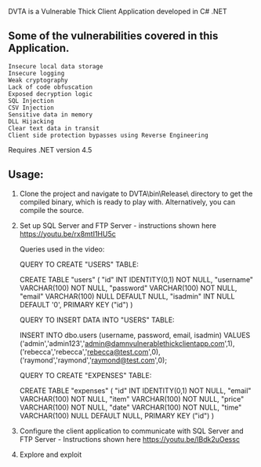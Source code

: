 DVTA is a Vulnerable Thick Client Application developed in C# .NET

Some of the vulnerabilities covered in this Application.
-------------------------------------------------------
    Insecure local data storage
    Insecure logging
    Weak cryptography
    Lack of code obfuscation
    Exposed decryption logic
    SQL Injection
    CSV Injection
    Sensitive data in memory
    DLL Hijacking
    Clear text data in transit
    Client side protection bypasses using Reverse Engineering

Requires .NET version 4.5

Usage:
------
1. Clone the project and navigate to DVTA\bin\Release\ directory to get the compiled binary, which is ready to play with. Alternatively, you can compile the source.
2. Set up SQL Server and FTP Server - instructions shown here https://youtu.be/rx8mtI1HU5c

    Queries used in the video:

    QUERY TO CREATE "USERS" TABLE:

    CREATE TABLE "users" (
        "id" INT IDENTITY(0,1) NOT NULL,
        "username" VARCHAR(100) NOT NULL,
        "password" VARCHAR(100) NOT NULL,
        "email" VARCHAR(100) NULL DEFAULT NULL,
        "isadmin" INT NULL DEFAULT '0',
        PRIMARY KEY ("id")
    )


    QUERY TO INSERT DATA INTO "USERS" TABLE:

    INSERT INTO dbo.users (username, password, email, isadmin)
    VALUES
    ('admin','admin123','admin@damnvulnerablethickclientapp.com',1),
    ('rebecca','rebecca','rebecca@test.com',0),
    ('raymond','raymond','raymond@test.com',0);


    QUERY TO CREATE "EXPENSES" TABLE:

    CREATE TABLE "expenses" (
        "id" INT IDENTITY(0,1) NOT NULL,
        "email" VARCHAR(100) NOT NULL,
        "item" VARCHAR(100) NOT NULL,
        "price" VARCHAR(100) NOT NULL,
        "date" VARCHAR(100) NOT NULL,
        "time" VARCHAR(100) NULL DEFAULT NULL,
        PRIMARY KEY ("id")
    )


3. Configure the client application to communicate with SQL Server and FTP Server - Instructions shown here https://youtu.be/IBdk2uOessc
4. Explore and exploit
